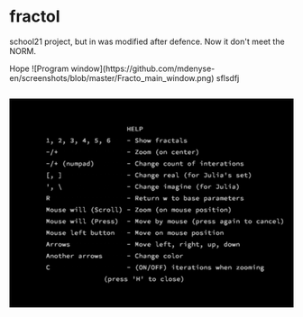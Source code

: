 # fractol
school21 project, but in was modified after defence. Now it don't meet the NORM.

<table style="background-color:#00FF00">
  <tr>
    <tc style="width = 100px">
     Hope
    </tc>
    <tc>
      ![Program window](https://github.com/mdenyse-en/screenshots/blob/master/Fracto_main_window.png)
    </tc>
    <tc width = 100>
     sflsdfj
    </tc>
  </tr>
</table>

![Hints: what you can use to manipulate the program](https://github.com/mdenyse-en/screenshots/blob/master/Fracto_hints.png)
